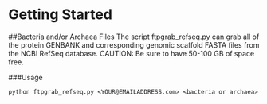 Getting Started
===============

##Bacteria and/or Archaea Files
The script ftpgrab_refseq.py can grab all of the protein GENBANK and corresponding genomic scaffold FASTA files from the NCBI RefSeq database. CAUTION: Be sure to have 50-100 GB of space free.

###Usage
```
python ftpgrab_refseq.py <YOUR@EMAILADDRESS.com> <bacteria or archaea>
```